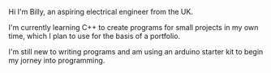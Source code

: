  Hi I'm Billy, an aspiring electrical engineer from the UK. 
 
 I'm currently learning C++ to create programs for small projects in my own time, which I plan to use for the basis of a portfolio.

 I'm still new to writing programs and am using an arduino starter kit to begin my jorney into programming.

 
